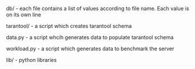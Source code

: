 db/  - each file contains a list of values according to file name. Each value is on its own line

tarantool/ - a script which creates tarantool schema

data.py - a script whcih generates data to populate tarantool schema

workload.py - a script which generates data to benchmark the server

lib/ - python libraries
